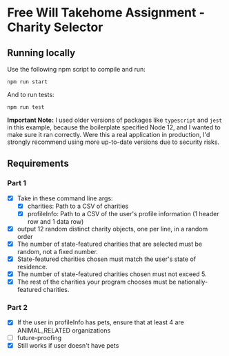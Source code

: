# Free Will Takehome Assignment - Charity Selector

## Running locally
Use the following npm script to compile and run:

``` shell
npm run start
```

And to run tests:

``` shell
npm run test
```

**Important Note:** I used older versions of packages like `typescript` and `jest` in this example, because the boilerplate specified Node 12, and I wanted to make sure it ran correctly. Were this a real application in production, I'd strongly recommend using more up-to-date versions due to security risks.

## Requirements

### Part 1

- [X] Take in these command line args:
    - [X] charities: Path to a CSV of charities
    - [X] profileInfo: Path to a CSV of the user's profile information (1 header row and 1 data row)
- [X] output 12 random distinct charity objects, one per line, in a random order
- [X] The number of state-featured charities that are selected must be random, not a fixed number. 
- [X] State-featured charities chosen must match the user's state of residence. 
- [X] The number of state-featured charities chosen must not exceed 5. 
- [X] The rest of the charities your program chooses must be nationally-featured charities.

### Part 2

- [X] If the user in profileInfo has pets, ensure that at least 4 are ANIMAL_RELATED organizations
- [ ] future-proofing
- [X] Still works if user doesn't have pets